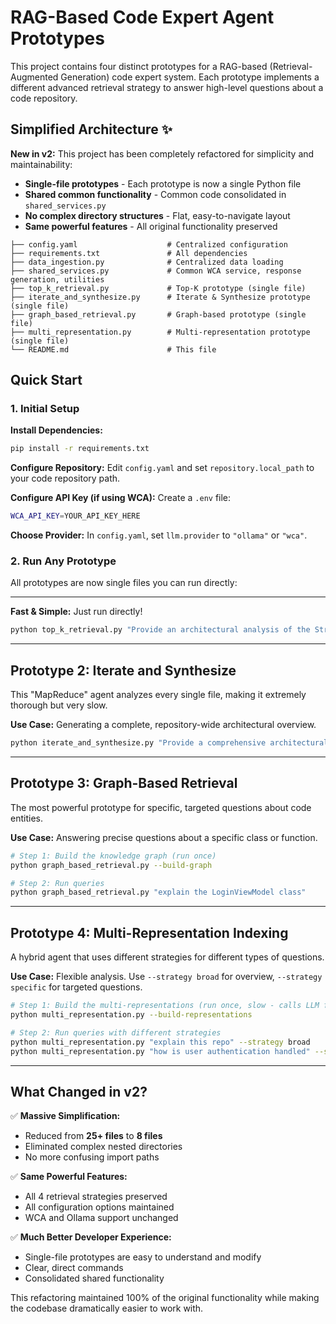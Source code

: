 # RAG-Based Code Expert Agent Prototypes

This project contains four distinct prototypes for a RAG-based (Retrieval-Augmented Generation) code expert system. Each prototype implements a different advanced retrieval strategy to answer high-level questions about a code repository.

## Simplified Architecture ✨

**New in v2:** This project has been completely refactored for simplicity and maintainability:

- **Single-file prototypes** - Each prototype is now a single Python file
- **Shared common functionality** - Common code consolidated in `shared_services.py`
- **No complex directory structures** - Flat, easy-to-navigate layout
- **Same powerful features** - All original functionality preserved

```
├── config.yaml                    # Centralized configuration
├── requirements.txt               # All dependencies  
├── data_ingestion.py              # Centralized data loading
├── shared_services.py             # Common WCA service, response generation, utilities
├── top_k_retrieval.py             # Top-K prototype (single file)
├── iterate_and_synthesize.py      # Iterate & Synthesize prototype (single file)
├── graph_based_retrieval.py       # Graph-based prototype (single file)
├── multi_representation.py        # Multi-representation prototype (single file)
└── README.md                      # This file
```

## Quick Start

### 1. Initial Setup

**Install Dependencies:**
```bash
pip install -r requirements.txt
```

**Configure Repository:** Edit `config.yaml` and set `repository.local_path` to your code repository path.

**Configure API Key (if using WCA):** Create a `.env` file:
```bash
WCA_API_KEY=YOUR_API_KEY_HERE
```

**Choose Provider:** In `config.yaml`, set `llm.provider` to `"ollama"` or `"wca"`.

### 2. Run Any Prototype

All prototypes are now single files you can run directly:

---

**Fast & Simple:** Just run directly!

```bash
python top_k_retrieval.py "Provide an architectural analysis of the StravaService"
```

---

## Prototype 2: Iterate and Synthesize

This "MapReduce" agent analyzes every single file, making it extremely thorough but very slow.

**Use Case:** Generating a complete, repository-wide architectural overview.

```bash
python iterate_and_synthesize.py "Provide a comprehensive architectural analysis of this entire project"
```

---

## Prototype 3: Graph-Based Retrieval

The most powerful prototype for specific, targeted questions about code entities.

**Use Case:** Answering precise questions about a specific class or function.

```bash
# Step 1: Build the knowledge graph (run once)
python graph_based_retrieval.py --build-graph

# Step 2: Run queries
python graph_based_retrieval.py "explain the LoginViewModel class"
```

---

## Prototype 4: Multi-Representation Indexing

A hybrid agent that uses different strategies for different types of questions.

**Use Case:** Flexible analysis. Use `--strategy broad` for overview, `--strategy specific` for targeted questions.

```bash
# Step 1: Build the multi-representations (run once, slow - calls LLM for each file)
python multi_representation.py --build-representations

# Step 2: Run queries with different strategies
python multi_representation.py "explain this repo" --strategy broad
python multi_representation.py "how is user authentication handled" --strategy specific
```

---

## What Changed in v2? 

✅ **Massive Simplification:**
- Reduced from **25+ files** to **8 files**
- Eliminated complex nested directories
- No more confusing import paths

✅ **Same Powerful Features:**
- All 4 retrieval strategies preserved
- All configuration options maintained  
- WCA and Ollama support unchanged

✅ **Much Better Developer Experience:**
- Single-file prototypes are easy to understand and modify
- Clear, direct commands 
- Consolidated shared functionality

This refactoring maintained 100% of the original functionality while making the codebase dramatically easier to work with.
